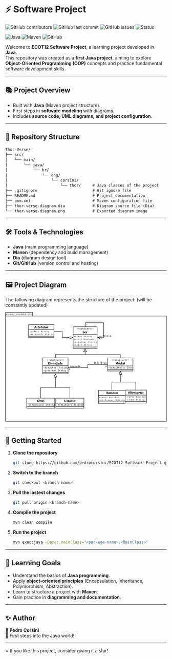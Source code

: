 # ⚡ Software Project

![GitHub contributors](https://img.shields.io/github/contributors/pedrocorsini/ecot12?style=for-the-badge)
![GitHub last commit](https://img.shields.io/github/last-commit/pedrocorsini/ecot12?style=for-the-badge)
![GitHub issues](https://img.shields.io/github/issues/pedrocorsini/ecot12?style=for-the-badge)
![Status](https://img.shields.io/badge/status-learning-blue?style=for-the-badge)

![Java](https://img.shields.io/badge/Java-ED8B00?style=for-the-badge&logo=openjdk&logoColor=white)
![Maven](https://img.shields.io/badge/Maven-C71A36?style=for-the-badge&logo=apache-maven&logoColor=white)
![GitHub](https://img.shields.io/badge/GitHub-100000?style=for-the-badge&logo=github&logoColor=white)

Welcome to **ECOT12 Software Project**, a learning project developed in **Java**.  
This repository was created as a **first Java project**, aiming to explore **Object-Oriented Programming (OOP)** concepts and practice fundamental software development skills. 

---

## 📚 Project Overview

- Built with **Java** (Maven project structure).
- First steps in **software modeling** with diagrams.
- Includes **source code, UML diagrams, and project configuration**.

---

## 📂 Repository Structure

```plaintext
Thor-Verse/
├── src/
│   └── main/
│       └── java/
│           └── br/
│               └── eng/
│                   └── corsini/
│                       └── thor/     # Java classes of the project
├── .gitignore                        # Git ignore file
├── README.md                         # Project documentation
├── pom.xml                           # Maven configuration file
├── thor-verse-diagram.dia            # Diagram source file (Dia)
└── thor-verse-diagram.png            # Exported diagram image
```

---

## 🛠️ Tools & Technologies

- **Java** (main programming language)
- **Maven** (dependency and build management)
- **Dia** (diagram design tool)
- **Git/GitHub** (version control and hosting)

---

## 🖼️ Project Diagram

The following diagram represents the structure of the project: (will be constantly updated)

<img src="assets/thor-verse-diagram.png" alt="thor-verse">

---

## 🚀 Getting Started

1. **Clone the repository**  
   ```bash
   git clone https://github.com/pedrocorsini/ECOT12-Software-Project.git
   ```
2. **Switch to the branch**
   ```bash
   git checkout <branch-name>
   ```
3. **Pull the lastest changes**
   ```bash
   git pull origin <branch-name>
   ```
4. **Compile the project**
   ```bash
   mvn clean compile
   ```
5. **Run the project**
   ```bash
   mvn exec:java -Dexec.mainClass="<package-name>.<MainClass>"
   ```

---

## 🎯 Learning Goals

- Understand the basics of **Java programming**.
- Apply **object-oriented principles** (Encapsulation, Inheritance, Polymorphism, Abstraction).
- Learn to structure a project with **Maven**.
- Gain practice in **diagramming and documentation**.

---

## ✨ Author

👤 **Pedro Corsini**  
📌 First steps into the Java world!

---

⭐ If you like this project, consider giving it a star!  

